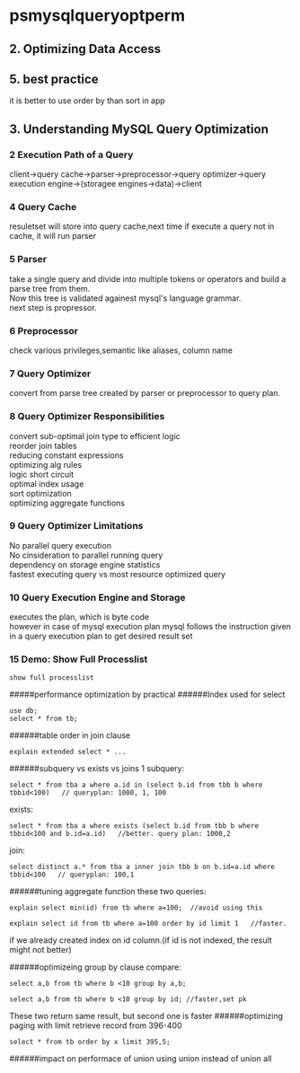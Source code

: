 # psmysqlqueryoptperm
## 2. Optimizing Data Access
## 5. best practice
it is better to use order by than sort in app
## 3. Understanding MySQL Query Optimization
### 2 Execution Path of a Query
client->query cache->parser->preprocessor->query optimizer->query execution engine->(storagee engines->data)->client
### 4 Query Cache
resuletset will store into query cache,next time if execute a query not in cache, it will run parser
### 5 Parser
take a single query and divide into multiple tokens or operators and build a parse tree from them.  
Now this tree is validated againest mysql's language grammar.  
next step is propressor.
### 6 Preprocessor
check various privileges,semantic like aliases, column name
### 7 Query Optimizer
convert from parse tree created by parser or preprocessor to query plan.
### 8 Query Optimizer Responsibilities
convert sub-optimal join type to efficient logic  
reorder join tables  
reducing constant expressions  
optimizing alg rules  
logic short circuit  
optimal index usage  
sort optimization  
optimizing aggregate functions
### 9 Query Optimizer Limitations
No parallel query execution  
No cinsideration to parallel running query  
dependency on storage engine statistics  
fastest executing query vs most resource optimized query
### 10 Query Execution Engine and Storage
executes the plan, which is byte code  
however in case of mysql execution plan mysql follows the instruction given in a query execution plan to get desired result set

### 15 Demo: Show Full Processlist
```
show full processlist
```


#####performance optimization by practical
######Index used for select
```
use db;
select * from tb;
```
######table order in join clause

```
explain extended select * ...
```

######subquery vs exists vs joins 1
subquery:
```
select * from tba a where a.id in (select b.id from tbb b where tbbid<100)   // queryplan: 1000, 1, 100
```
exists:
```
select * from tba a where exists (select b.id from tbb b where tbbid<100 and b.id=a.id)   //better. query plan: 1000,2
```
join:
```
select distinct a.* from tba a inner join tbb b on b.id=a.id where tbbid<100   // queryplan: 100,1
```
######tuning aggregate function
these two queries:
```
explain select min(id) from tb where a=100;  //avoid using this
```
```
explain select id from tb where a=100 order by id limit 1   //faster.
```
if we already created index on id column.(if id is not indexed, the result might not better)

######optimizeing group by clause
compare:
```
select a,b from tb where b <10 group by a,b;
```
```
select a,b from tb where b <10 group by id; //faster,set pk
```
These two return same result, but second one is faster
######optimizing paging with limit
retrieve record from 396-400
```
select * from tb order by x limit 395,5;
```

######impact on performace of union
using union instead of union all

